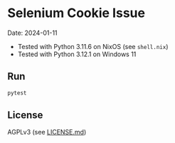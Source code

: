 # Selenium Cookie Issue
Date: 2024-01-11

* Tested with Python 3.11.6 on NixOS (see `shell.nix`)
* Tested with Python 3.12.1 on Windows 11

## Run
```bash
pytest
```

## License
AGPLv3 (see [LICENSE.md](./LICENSE.md))